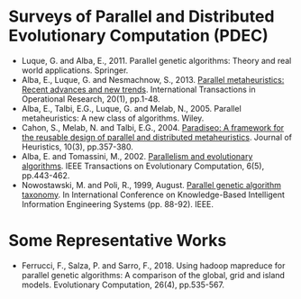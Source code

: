 # Surveys of Parallel and Distributed Evolutionary Computation (PDEC)

* Luque, G. and Alba, E., 2011. Parallel genetic algorithms: Theory and real world applications. Springer.
* Alba, E., Luque, G. and Nesmachnow, S., 2013. [Parallel metaheuristics: Recent advances and new trends](https://onlinelibrary.wiley.com/doi/abs/10.1111/j.1475-3995.2012.00862.x). International Transactions in Operational Research, 20(1), pp.1-48.
* Alba, E., Talbi, E.G., Luque, G. and Melab, N., 2005. Parallel metaheuristics: A new class of algorithms. Wiley.
* Cahon, S., Melab, N. and Talbi, E.G., 2004. [Paradiseo: A framework for the reusable design of parallel and distributed metaheuristics](https://link.springer.com/article/10.1023/B:HEUR.0000026900.92269.ec). Journal of Heuristics, 10(3), pp.357-380.
* Alba, E. and Tomassini, M., 2002. [Parallelism and evolutionary algorithms](https://ieeexplore.ieee.org/abstract/document/1041554). IEEE Transactions on Evolutionary Computation, 6(5), pp.443-462.
* Nowostawski, M. and Poli, R., 1999, August. [Parallel genetic algorithm taxonomy](https://ieeexplore.ieee.org/abstract/document/820127). In International Conference on Knowledge-Based Intelligent Information Engineering Systems (pp. 88-92). IEEE.

# Some Representative Works

* Ferrucci, F., Salza, P. and Sarro, F., 2018. Using hadoop mapreduce for parallel genetic algorithms: A comparison of the global, grid and island models. Evolutionary Computation, 26(4), pp.535-567. 

